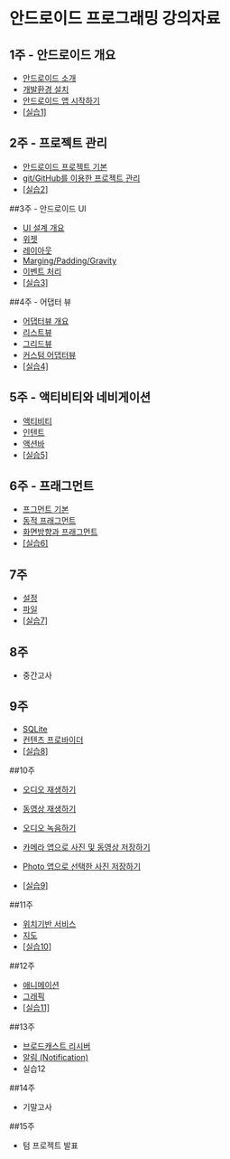 
# 안드로이드 프로그래밍 강의자료


## 1주 - 안드로이드 개요

- [안드로이드 소개](intro-android/안드로이드소개.pdf) 
- [개발환경 설치](intro-android/install_dev_env.html) 
- [안드로이드 앱 시작하기](intro-android/start-android-project.html)   
- [[실습1]](intro-android/안드로이드_시작하기_실습.html)

## 2주 - 프로젝트 관리	

- [안드로이드 프로젝트 기본](android-project/android-project-basic.pdf) 
- [git/GitHub를 이용한 프로젝트 관리](android-project/git_github.html)
- [[실습2]](android-project/안드로이드_프로젝트_관리_실습.html)

##3주 - 안드로이드 UI
 - [UI 설계 개요](android-ui/ui-design-overview.pdf) 
 - [위젯](android-ui/widget.pdf) 
 - [레이아웃](android-ui/layouts.pdf)
 - [Marging/Padding/Gravity](android-ui/margin-padding-gravity.pdf) 
 - [이벤트 처리](android-ui/event-handling.pdf) 
 - [[실습3]](android-ui/안드로이드_UI_실습.html)
 
##4주 - 어댑터 뷰 
- [어댑터뷰 개요](adapter-view/adapterview-overview.pdf)
- [리스트뷰](adapter-view/listview.pdf) 
- [그리드뷰](adapter-view/gridview.pdf) 
- [커스텀 어댑터뷰](adapter-view/custom-adapterview.pdf) 
- [[실습4]](adapter-view/adapterview-practice.html)

## 5주 - 액티비티와 네비게이션
- [액티비티](activity-navigation/activity.pdf) 
- [인텐트](activity-navigation/intent.pdf) 
- [액션바](activity-navigation/actionbar.pdf) 
- [[실습5]](activity-navigation/activity-navigation-practice.html)

## 6주 - 프래그먼트
- [프그먼트 기본](fragment/fragment-basics.pdf) 
- [동적 프래그먼트](fragment/fragment-replace.pdf)
- [화면방향과 프래그먼트](fragment/fragment-example.pdf) 
- [[실습6]](fragment/fragment-practice.html)

## 7주 
- [설정](data-management/sharedpreferences.html) 
- [파일](data-management/file.html) 
- [[실습7]](data-management/datamanagement_lab.html)

## 8주 
- 중간고사

## 9주 
- [SQLite](data-management/sqlite.html) 
- [컨텐츠 프로바이더](data-management/content-provider.html) 
-  [[실습8]](data-management/sqlite-content-provider-lab.html)

##10주
- [오디오 재생하기](multimedia/multimedia.html#1)
- [동영상 재생하기](multimedia/multimedia.html#2)
- [오디오 녹음하기](multimedia/multimedia.html#3)
- [카메라 앱으로 사진 및 동영상 저장하기](multimedia/multimedia.html#4)
- [Photo 앱으로 선택한 사진 저장하기](multimedia/multimedia.html#5)

-  [[실습9]](multimedia/multimedia_lab.html)

##11주 
- [위치기반 서비스](location_map/location.html) 
- [지도](location_map/map.html) 
-  [[실습10]](location_map/location-map-lab.html)

##12주 
- [애니메이션](animation-graphics/animation.html) 
- [그래픽](animation-graphics/graphics.html) 
-  [[실습11]](animation-graphics/animation_lab.html)

##13주 
- [브로드캐스트 리시버](broadcast_notification/broadcast_receiver.html)
- [알림 (Notification)](broadcast_notification/notification.html)
-  실습12

##14주 
- 기말고사

##15주  
- 텀 프로젝트 발표